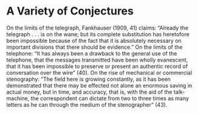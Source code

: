# A Variety of Conjectures 

On the limits of the telegraph, Fankhauser (1909, 41) claims: “Already the telegraph . . . is on the wane; but its complete substitution has heretofore been impossible because of the fact that it is absolutely necessary on important divisions that there should be evidence.” On the limits of the telephone: “It has always been a drawback to the general use of the telephone, that the messages transmitted have been wholly evanescent, that it has been impossible to preserve or present an authentic record of conversation over the wire” (40). On the rise of mechanical or commercial stenography: “The field here is growing constantly, as it has been demonstrated that there may be effected not alone an enormous saving in actual money, but in time, and accuracy, that is, with the aid of the talk-machine, the correspondent can dictate from two to three times as many letters as he can through the medium of the stenographer” (43).